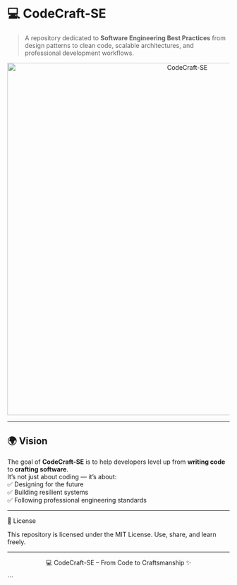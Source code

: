 # 💻 CodeCraft-SE  

> A repository dedicated to **Software Engineering Best Practices**  from design patterns to clean code, scalable architectures, and professional development workflows.  

<p align="center">
  <img src="https://raw.githubusercontent.com/CharlesMburuAssets/codecraft-se-banner/main/banner.gif" alt="CodeCraft-SE" width="800"/>
</p>

---

## 🌍 Vision  
The goal of **CodeCraft-SE** is to help developers level up from **writing code** to **crafting software**.  
It’s not just about coding — it’s about:  
✅ Designing for the future  
✅ Building resilient systems  
✅ Following professional engineering standards  

---

📜 License

This repository is licensed under the MIT License.
Use, share, and learn freely.

---
<p align="center"> 💻 CodeCraft-SE – From Code to Craftsmanship ✨ </p> ```
